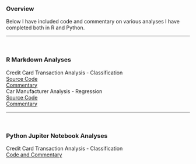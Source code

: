 <h3>Overview</h3>
Below I have included code and commentary on various analyses I have completed both in R and Python.<br/>

<hr>
<br/>
<h3>R Markdown Analyses</h3>
<p1>Credit Card Transaction Analysis - Classification<br/>
<a href="https://github.com/atowey01/R-Data-Science-Projects/blob/master/Credit%20Card%20Fraud%20Analysis%20-%20Classification%20Problem/Credit%20Card%20Fruad%20Analysis.Rmd">Source Code</a><br/>
<a href="http://rpubs.com/atowey01/CCTransactionAnalysis">Commentary</a></p1>
<br/>
<p1>Car Manufacturer Analysis - Regression<br/>
<a href="https://github.com/atowey01/R-Data-Science-Projects/blob/master/Car%20Check%20Time%20Analysis%20-%20Regression%20Problem/Car%20Manufacturer%20Analysis.Rmd">Source Code</a><br/>
<a href="http://rpubs.com/atowey01/CarManufacturerHTML">Commentary</a></p1>
<br/>
<hr>
<br/>
<h3>Python Jupiter Notebook Analyses</h3>
<p1>Credit Card Transaction Analysis - Classification<br/>
<a href="http://localhost:8888/notebooks/Desktop/Jupyter/Credit%20Card%20Transaction%20Analysis.ipynb#">Code and Commentary</a><br/>

